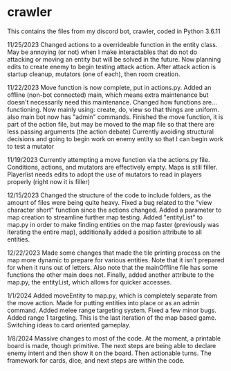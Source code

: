 # crawler
This contains the files from my discord bot, crawler, coded in Python 3.6.11


11/25/2023
  Changed actions to a overrideable function in the entity class. May be annoying (or not) when I make interactables that do not do attacking or moving an entity but will be solved in the future. 
  Now planning edits to create enemy to begin testing attack action. After attack action is startup cleanup, mutators (one of each), then room creation.

11/22/2023
  Move function is now complete, put in actions.py. Added an offline (non-bot connected) main, which means extra maintenance but doesn't necessarily need this maintenance.
  Changed how functions are... functioning. Now mainly using: create, do, view so that things are uniform. also main bot now has "admin" commands.
  Finished the move function, it is part of the action file, but may be moved to the map file so that there are less passing arguments (the action debate)
  Currently avoiding structural decisions and going to begin work on enemy entity so that I can begin work to test a mutator
    
11/19/2023
  Currently attempting a move function via the actions.py file. Conditions, actions, and mutators are effectively empty. Maps is still filler. Playerlist needs edits to adopt the use of mutators to read in players properly (right now it is filler)

12/15/2023
  Changed the structure of the code to include folders, as the amount of files were being quite heavy. Fixed a bug related to the "view character short" function since the actions changed. Added a parameter to map creation to streamline further map testing. Added "entityList" to map.py in order to make finding entities on the map faster (previously was iterating the entire map), additionally added a position attribute to all entities.

12/22/2023
  Made some changes that made the tile printing process on the map more dynamic to prepare for various entities. Note that it isn't prepared for when it runs out of letters. Also note that the mainOffline file has some functions the other main does not. Finally, added another attribute to the map.py, the entityList, which allows for quicker accesses.

1/1/2024
  Added moveEntity to map.py, which is completely separate from the move action. Made for putting entities into place or as an admin command. Added melee range targeting system. Fixed a few minor bugs. Added range 1 targeting. This is the last iteration of the map based game. Switching ideas to card oriented gameplay.

1/8/2024
  Massive changes to most of the code. At the moment, a printable board is made, though primitive. The next steps are being able to declare enemy intent and then show it on the board. Then actionable turns. The framework for cards, dice, and next steps are within the code.